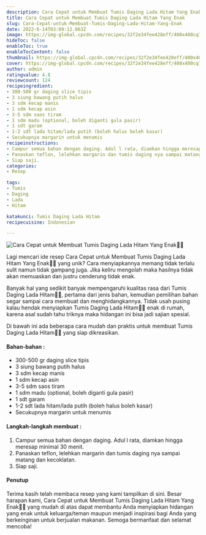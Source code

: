 ```yaml
---
description: Cara Cepat untuk Membuat Tumis Daging Lada Hitam Yang Enak"
title: Cara Cepat untuk Membuat Tumis Daging Lada Hitam Yang Enak
slug: Cara-Cepat-untuk-Membuat-Tumis-Daging-Lada-Hitam-Yang-Enak
date: 2022-6-14T03:09:12.063Z
image: https://img-global.cpcdn.com/recipes/32f2e34fee428eff/400x400cq70/photo.jpg
hideToc: false
enableToc: true
enableTocContent: false
thumbnail: https://img-global.cpcdn.com/recipes/32f2e34fee428eff/400x400cq70/photo.jpg
cover: https://img-global.cpcdn.com/recipes/32f2e34fee428eff/400x400cq70/photo.jpg
author: admin
ratingvalue: 4.8
reviewcount: 124
recipeingredient:
- 300-500 gr daging slice tipis
- 3 siung bawang putih halus
- 3 sdm kecap manis
- 1 sdm kecap asin
- 3-5 sdm saos tiram
- 1 sdm madu (optional, boleh diganti gula pasir)
- 1 sdt garam
- 1-2 sdt lada hitam/lada putih (boleh halus boleh kasar)
- Secukupnya margarin untuk menumis
recipeinstructions:
- Campur semua bahan dengan daging. Adul l rata, diamkan hingga meresap minimal 30 menit.
- Panaskan teflon, lelehkan margarin dan tumis daging nya sampai matang dan kecoklatan.
- Siap saji.
categories:
- Resep

tags:
- Tumis
- Daging
- Lada
- Hitam

katakunci: Tumis Daging Lada Hitam
recipecuisine: Indonesian

---
```


![Cara Cepat untuk Membuat Tumis Daging Lada Hitam Yang Enak👩‍🍳](https://img-global.cpcdn.com/recipes/32f2e34fee428eff/400x400cq70/photo.jpg)

Lagi mencari ide resep Cara Cepat untuk Membuat Tumis Daging Lada Hitam Yang Enak👩‍🍳 yang unik? Cara menyiapkannya memang tidak terlalu sulit namun tidak gampang juga. Jika keliru mengolah maka hasilnya tidak akan memuaskan dan justru cenderung tidak enak.

Banyak hal yang sedikit banyak mempengaruhi kualitas rasa dari Tumis Daging Lada Hitam👩‍🍳, pertama dari jenis bahan, kemudian pemilihan bahan segar sampai cara membuat dan menghidangkannya. Tidak usah pusing kalau hendak menyiapkan Tumis Daging Lada Hitam👩‍🍳 enak di rumah, karena asal sudah tahu triknya maka hidangan ini bisa jadi sajian spesial.

Di bawah ini ada beberapa cara mudah dan praktis untuk membuat Tumis Daging Lada Hitam👩‍🍳 yang siap dikreasikan.

<!--inarticleads1-->

#### Bahan-bahan :

- 300-500 gr daging slice tipis
- 3 siung bawang putih halus
- 3 sdm kecap manis
- 1 sdm kecap asin
- 3-5 sdm saos tiram
- 1 sdm madu (optional, boleh diganti gula pasir)
- 1 sdt garam
- 1-2 sdt lada hitam/lada putih (boleh halus boleh kasar)
- Secukupnya margarin untuk menumis

<!--inarticleads2-->

#### Langkah-langkah membuat :

1. Campur semua bahan dengan daging. Adul l rata, diamkan hingga meresap minimal 30 menit.
1. Panaskan teflon, lelehkan margarin dan tumis daging nya sampai matang dan kecoklatan.
1. Siap saji.

#### Penutup

Terima kasih telah membaca resep yang kami tampilkan di sini. Besar harapan kami, Cara Cepat untuk Membuat Tumis Daging Lada Hitam Yang Enak👩‍🍳 yang mudah di atas dapat membantu Anda menyiapkan hidangan yang enak untuk keluarga/teman maupun menjadi inspirasi bagi Anda yang berkeinginan untuk berjualan makanan. Semoga bermanfaat dan selamat mencoba!